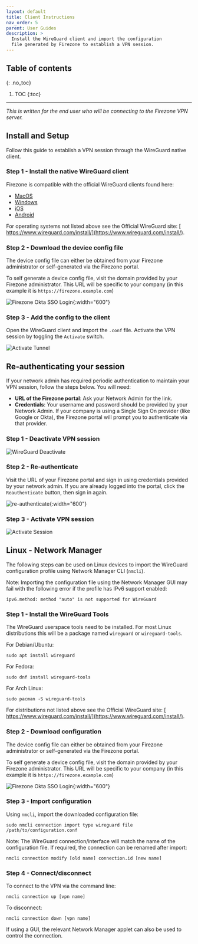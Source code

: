 ```yaml
---
layout: default
title: Client Instructions
nav_order: 5
parent: User Guides
description: >
  Install the WireGuard client and import the configuration
  file generated by Firezone to establish a VPN session.
---
```


## Table of contents

{: .no_toc}

1. TOC
{:toc}

---

_This is written for the end user who will be connecting
to the Firezone VPN server._

## Install and Setup

Follow this guide to establish a VPN session
through the WireGuard native client.

### Step 1 - Install the native WireGuard client

Firezone is compatible with the official WireGuard clients found here:

* [MacOS](https://itunes.apple.com/us/app/wireguard/id1451685025)
* [Windows](https://download.wireguard.com/windows-client/wireguard-installer.exe)
* [iOS](https://itunes.apple.com/us/app/wireguard/id1441195209)
* [Android](https://play.google.com/store/apps/details?id=com.wireguard.android)

For operating systems not listed above see the Official WireGuard site: [
https://www.wireguard.com/install/](https://www.wireguard.com/install/).

### Step 2 - Download the device config file

The device config file can either be obtained from your Firezone administrator
or self-generated via the Firezone portal.

To self generate a device config file, visit the domain provided by your Firezone
administrator. This URL will be specific to your company
(in this example it is `https://firezone.example.com`)

![Firezone Okta SSO Login](https://user-images.githubusercontent.com/52545545/156855886-5a4a0da7-065c-4ec1-af33-583dff4dbb72.gif){:width="600"}

### Step 3 - Add the config to the client

Open the WireGuard client and import the `.conf` file.
Activate the VPN session by toggling the `Activate` switch.

![Activate Tunnel](https://user-images.githubusercontent.com/52545545/156859686-41755bf7-a9ad-42ec-af5e-9f0734d962db.gif)

## Re-authenticating your session

If your network admin has required periodic authentication to maintain your VPN session,
follow the steps below. You will need:

* **URL of the Firezone portal**: Ask your Network Admin for the link.
* **Credentials**: Your username and password should be provided by your Network
Admin. If your company is using a Single Sign On provider (like Google or Okta),
the Firezone portal will prompt you to authenticate via that provider.

### Step 1 - Deactivate VPN session

![WireGuard Deactivate](https://user-images.githubusercontent.com/52545545/156859259-a3d386ce-b304-4caa-96e6-a8e7ca96d098.png)

### Step 2 - Re-authenticate

Visit the URL of your Firezone portal and sign in using credentials provided by your
network admin. If you are already logged into the portal,
click the `Reauthenticate` button, then sign in again.

![re-authenticate](https://user-images.githubusercontent.com/52545545/155812962-9b8688c1-00af-41e4-96c3-8fb52f840aed.gif){:width="600"}

### Step 3 - Activate VPN session

![Activate Session](https://user-images.githubusercontent.com/52545545/156859636-fde95fc5-5b9c-4697-9108-2f277ed3fbef.png)

## Linux - Network Manager

The following steps can be used on Linux devices to import the WireGuard
configuration profile using Network Manager CLI (`nmcli`).

Note: Importing the configuration file using the Network Manager GUI may fail
with the following error if the profile has IPv6 support enabled:

```text
ipv6.method: method "auto" is not supported for WireGuard
```

### Step 1 - Install the WireGuard Tools

The WireGuard userspace tools need to be installed. For most Linux
distributions this will be a package named `wireguard` or `wireguard-tools`.

For Debian/Ubuntu:

```shell
sudo apt install wireguard
```

For Fedora:

```shell
sudo dnf install wireguard-tools
```

For Arch Linux:

```shell
sudo pacman -S wireguard-tools
```

For distributions not listed above see the Official WireGuard site: [
https://www.wireguard.com/install/](https://www.wireguard.com/install/).

### Step 2 - Download configuration

The device config file can either be obtained from your Firezone administrator
or self-generated via the Firezone portal.

To self generate a device config file, visit the domain provided by your Firezone
administrator. This URL will be specific to your company
(in this example it is `https://firezone.example.com`)

![Firezone Okta SSO Login](https://user-images.githubusercontent.com/52545545/156855886-5a4a0da7-065c-4ec1-af33-583dff4dbb72.gif){:width="600"}

### Step 3 - Import configuration

Using `nmcli`, import the downloaded configuration file:

```shell
sudo nmcli connection import type wireguard file /path/to/configuration.conf
```

Note: The WireGuard connection/interface will match the name of the configuration
file. If required, the connection can be renamed after import:

```shell
nmcli connection modify [old name] connection.id [new name]
```

### Step 4 - Connect/disconnect

To connect to the VPN via the command line:

```shell
nmcli connection up [vpn name]
```

To disconnect:

```shell
nmcli connection down [vpn name]
```

If using a GUI, the relevant Network Manager applet can also be used to control
the connection.
